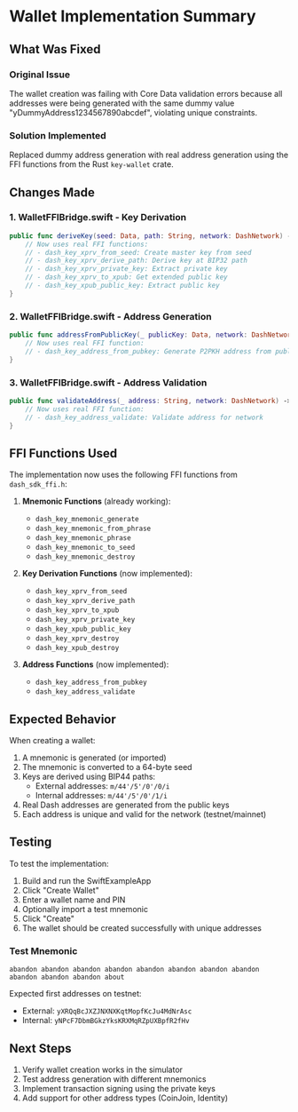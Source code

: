# Wallet Implementation Summary

## What Was Fixed

### Original Issue
The wallet creation was failing with Core Data validation errors because all addresses were being generated with the same dummy value "yDummyAddress1234567890abcdef", violating unique constraints.

### Solution Implemented
Replaced dummy address generation with real address generation using the FFI functions from the Rust `key-wallet` crate.

## Changes Made

### 1. WalletFFIBridge.swift - Key Derivation
```swift
public func deriveKey(seed: Data, path: String, network: DashNetwork) -> DerivedKey? {
    // Now uses real FFI functions:
    // - dash_key_xprv_from_seed: Create master key from seed
    // - dash_key_xprv_derive_path: Derive key at BIP32 path
    // - dash_key_xprv_private_key: Extract private key
    // - dash_key_xprv_to_xpub: Get extended public key
    // - dash_key_xpub_public_key: Extract public key
}
```

### 2. WalletFFIBridge.swift - Address Generation
```swift
public func addressFromPublicKey(_ publicKey: Data, network: DashNetwork) -> String? {
    // Now uses real FFI function:
    // - dash_key_address_from_pubkey: Generate P2PKH address from public key
}
```

### 3. WalletFFIBridge.swift - Address Validation
```swift
public func validateAddress(_ address: String, network: DashNetwork) -> Bool {
    // Now uses real FFI function:
    // - dash_key_address_validate: Validate address for network
}
```

## FFI Functions Used

The implementation now uses the following FFI functions from `dash_sdk_ffi.h`:

1. **Mnemonic Functions** (already working):
   - `dash_key_mnemonic_generate`
   - `dash_key_mnemonic_from_phrase`
   - `dash_key_mnemonic_phrase`
   - `dash_key_mnemonic_to_seed`
   - `dash_key_mnemonic_destroy`

2. **Key Derivation Functions** (now implemented):
   - `dash_key_xprv_from_seed`
   - `dash_key_xprv_derive_path`
   - `dash_key_xprv_to_xpub`
   - `dash_key_xprv_private_key`
   - `dash_key_xpub_public_key`
   - `dash_key_xprv_destroy`
   - `dash_key_xpub_destroy`

3. **Address Functions** (now implemented):
   - `dash_key_address_from_pubkey`
   - `dash_key_address_validate`

## Expected Behavior

When creating a wallet:
1. A mnemonic is generated (or imported)
2. The mnemonic is converted to a 64-byte seed
3. Keys are derived using BIP44 paths:
   - External addresses: `m/44'/5'/0'/0/i`
   - Internal addresses: `m/44'/5'/0'/1/i`
4. Real Dash addresses are generated from the public keys
5. Each address is unique and valid for the network (testnet/mainnet)

## Testing

To test the implementation:
1. Build and run the SwiftExampleApp
2. Click "Create Wallet"
3. Enter a wallet name and PIN
4. Optionally import a test mnemonic
5. Click "Create"
6. The wallet should be created successfully with unique addresses

### Test Mnemonic
```
abandon abandon abandon abandon abandon abandon abandon abandon abandon abandon abandon about
```

Expected first addresses on testnet:
- External: `yXRQqBcJXZJNXNXKqtMopfKcJu4MdNrAsc`
- Internal: `yNPcF7DbmBGkzYksKRXMqRZpUXBpfR2fHv`

## Next Steps

1. Verify wallet creation works in the simulator
2. Test address generation with different mnemonics
3. Implement transaction signing using the private keys
4. Add support for other address types (CoinJoin, Identity)